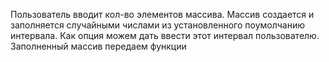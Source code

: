 Пользователь вводит кол-во элементов массива.
Массив создается и заполняется случайными числами из установленного поумолчанию интервала. Как опция можем дать ввести этот интервал пользователю.
Заполненный массив передаем функции